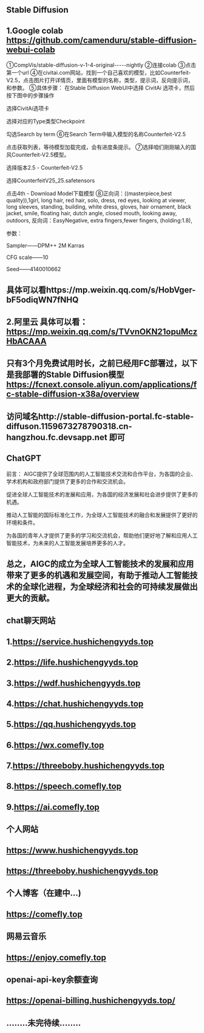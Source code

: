 Stable Diffusion
-------------------------
1.Google colab
https://github.com/camenduru/stable-diffusion-webui-colab
----------------------------------------------------------------
①CompVis/stable-diffusion-v-1-4-original-----nightly
②连接colab
③点击第一个url
④在civitai.com网站，找到一个自己喜欢的模型，比如Counterfeit-V2.5，点击图片打开详情页，里面有模型的名称，类型，提示词，反向提示词，和参数。
⑤具体步骤：
在Stable Diffusion WebUI中选择 CivitAi 选项卡，然后按下图中的步骤操作

选择CivitAi选项卡

选择对应的Type类型Checkpoint

勾选Search by term
⑥在Search Term中输入模型的名称Counterfeit-V2.5

点击获取列表，等待模型加载完成，会有进度条提示。
⑦选择咱们刚刚输入的国风Counterfeit-V2.5模型。

选择版本2.5 - Counterfeit-V2.5

选择CounterfeitV25_25.safetensors

点击4th - Download Model下载模型
⑧正向词：((masterpiece,best quality)),1girl, long hair, red hair, solo, dress, red eyes, looking at viewer, long sleeves, standing, building, white dress, gloves, hair ornament, black jacket, smile, floating hair, dutch angle, closed mouth, looking away, outdoors,
反向词：EasyNegative, extra fingers,fewer fingers, (holding:1.8),

参数：

Sampler——DPM++ 2M Karras

CFG scale——10

Seed——4140010662

具体可以看https://mp.weixin.qq.com/s/HobVger-bF5odiqWN7fNHQ
--------------------------------------------------------------------------------------------------------------------
2.阿里云
具体可以看：https://mp.weixin.qq.com/s/TVvnOKN21opuMczHbACAAA
--------------------------------------------------------------------------
只有3个月免费试用时长，之前已经用FC部署过，以下是我部署的Stable Diffusion模型
https://fcnext.console.aliyun.com/applications/fc-stable-diffusion-x38a/overview
----------------------------------------------------------------------------------------
访问域名http://stable-diffusion-portal.fc-stable-diffuson.1159673278790318.cn-hangzhou.fc.devsapp.net  即可
--------------------------------------------------------------------------------------------------------------------------
ChatGPT
-------------------------
前言：
AIGC提供了全球范围内的人工智能技术交流和合作平台，为各国的企业、学术机构和政府部门提供了更多的合作和交流机会。

促进全球人工智能技术的发展和应用，为各国的经济发展和社会进步提供了更多的机遇。

推动人工智能的国际标准化工作，为全球人工智能技术的融合和发展提供了更好的环境和条件。

为各国的青年人才提供了更多的学习和交流机会，帮助他们更好地了解和应用人工智能技术，为未来的人工智能发展培养更多的人才。

总之，AIGC的成立为全球人工智能技术的发展和应用带来了更多的机遇和发展空间，有助于推动人工智能技术的全球化进程，为全球经济和社会的可持续发展做出更大的贡献。
---------------------------------------------------------------------------------------------------------
chat聊天网站
--------------
1.https://service.hushichengyyds.top
------------------------
2.https://life.hushichengyyds.top
------------------------
3.https://wdf.hushichengyyds.top
--------------------------
4.https://chat.hushichengyyds.top
------------------------------------
5.https://qq.hushichengyyds.top
--------------------------------------
6.https://wx.comefly.top
----------------------------------
7.https://threeboby.hushichengyyds.top
----------------------------------
8.https://speech.comefly.top
------------------------
9.https://ai.comefly.top
-----------------
个人网站
-------------
https://www.hushichengyyds.top
-------------------------------
https://threeboby.hushichengyyds.top
-------------------------------------
个人博客（在建中...)
-----------
https://comefly.top
--------------------
网易云音乐
----------------
https://enjoy.comefly.top
-----------------------
openai-api-key余额查询
----------------
https://openai-billing.hushichengyyds.top/
---------------------
........未完待续........
--------
